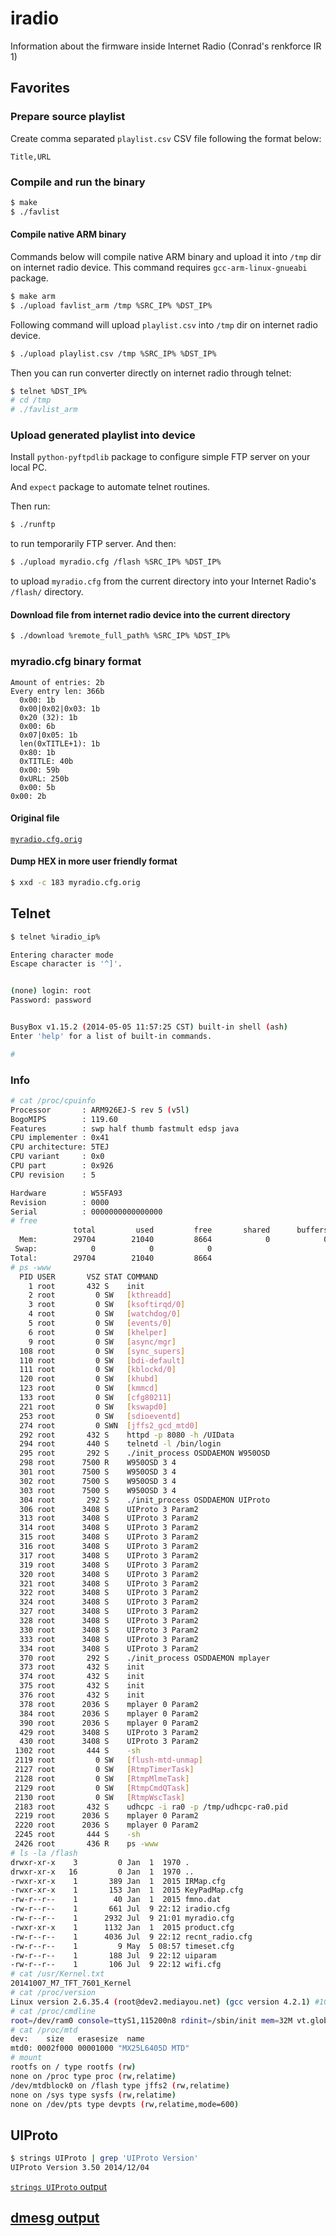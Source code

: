 # iradio
Information about the firmware inside Internet Radio (Conrad's renkforce IR 1)

## Favorites

### Prepare source playlist

Create comma separated `playlist.csv` CSV file following the format below:

```csv
Title,URL
```

### Compile and run the binary

```sh
$ make
$ ./favlist
```

#### Compile native ARM binary

Commands below will compile native ARM binary and upload it into `/tmp` dir on internet radio device. This command requires `gcc-arm-linux-gnueabi` package.

```sh
$ make arm
$ ./upload favlist_arm /tmp %SRC_IP% %DST_IP%
```

Following command will upload `playlist.csv` into `/tmp` dir on internet radio device.

```sh
$ ./upload playlist.csv /tmp %SRC_IP% %DST_IP%
```

Then you can run converter directly on internet radio through telnet:

```sh
$ telnet %DST_IP%
# cd /tmp
# ./favlist_arm
```

### Upload generated playlist into device

Install `python-pyftpdlib` package to configure simple FTP server on your local PC.

And `expect` package to automate telnet routines.

Then run:

```sh
$ ./runftp
```

to run temporarily FTP server. And then:

```sh
$ ./upload myradio.cfg /flash %SRC_IP% %DST_IP%
```

to upload `myradio.cfg` from the current directory into your Internet Radio's `/flash/` directory.

#### Download file from internet radio device into the current directory

```sh
$ ./download %remote_full_path% %SRC_IP% %DST_IP%
```

### myradio.cfg binary format

```
Amount of entries: 2b
Every entry len: 366b
  0x00: 1b
  0x00|0x02|0x03: 1b
  0x20 (32): 1b
  0x00: 6b
  0x07|0x05: 1b
  len(0xTITLE+1): 1b
  0x80: 1b
  0xTITLE: 40b
  0x00: 59b
  0xURL: 250b
  0x00: 5b
0x00: 2b
```

#### Original file

[`myradio.cfg.orig`](myradio.cfg.orig)

#### Dump HEX in more user friendly format

```sh
$ xxd -c 183 myradio.cfg.orig
```

## Telnet

```sh
$ telnet %iradio_ip%

Entering character mode
Escape character is '^]'.


(none) login: root
Password: password


BusyBox v1.15.2 (2014-05-05 11:57:25 CST) built-in shell (ash)
Enter 'help' for a list of built-in commands.

# 
```

### Info

```sh
# cat /proc/cpuinfo
Processor       : ARM926EJ-S rev 5 (v5l)
BogoMIPS        : 119.60
Features        : swp half thumb fastmult edsp java 
CPU implementer : 0x41
CPU architecture: 5TEJ
CPU variant     : 0x0
CPU part        : 0x926
CPU revision    : 5

Hardware        : W55FA93
Revision        : 0000
Serial          : 0000000000000000
# free
              total         used         free       shared      buffers
  Mem:        29704        21040         8664            0            0
 Swap:            0            0            0
Total:        29704        21040         8664
# ps -www
  PID USER       VSZ STAT COMMAND
    1 root       432 S    init       
    2 root         0 SW   [kthreadd]
    3 root         0 SW   [ksoftirqd/0]
    4 root         0 SW   [watchdog/0]
    5 root         0 SW   [events/0]
    6 root         0 SW   [khelper]
    9 root         0 SW   [async/mgr]
  108 root         0 SW   [sync_supers]
  110 root         0 SW   [bdi-default]
  111 root         0 SW   [kblockd/0]
  120 root         0 SW   [khubd]
  123 root         0 SW   [kmmcd]
  133 root         0 SW   [cfg80211]
  221 root         0 SW   [kswapd0]
  253 root         0 SW   [sdioeventd]
  274 root         0 SWN  [jffs2_gcd_mtd0]
  292 root       432 S    httpd -p 8080 -h /UIData 
  294 root       440 S    telnetd -l /bin/login 
  295 root       292 S    ./init_process OSDDAEMON W950OSD 
  298 root      7500 R    W950OSD 3 4 
  301 root      7500 S    W950OSD 3 4 
  302 root      7500 S    W950OSD 3 4 
  303 root      7500 S    W950OSD 3 4 
  304 root       292 S    ./init_process OSDDAEMON UIProto 
  306 root      3408 S    UIProto 3 Param2 
  313 root      3408 S    UIProto 3 Param2 
  314 root      3408 S    UIProto 3 Param2 
  315 root      3408 S    UIProto 3 Param2 
  316 root      3408 S    UIProto 3 Param2 
  317 root      3408 S    UIProto 3 Param2 
  319 root      3408 S    UIProto 3 Param2 
  320 root      3408 S    UIProto 3 Param2 
  321 root      3408 S    UIProto 3 Param2 
  322 root      3408 S    UIProto 3 Param2 
  324 root      3408 S    UIProto 3 Param2 
  327 root      3408 S    UIProto 3 Param2 
  328 root      3408 S    UIProto 3 Param2 
  330 root      3408 S    UIProto 3 Param2 
  333 root      3408 S    UIProto 3 Param2 
  334 root      3408 S    UIProto 3 Param2 
  370 root       292 S    ./init_process OSDDAEMON mplayer 
  373 root       432 S    init       
  374 root       432 S    init       
  375 root       432 S    init       
  376 root       432 S    init       
  378 root      2036 S    mplayer 0 Param2 
  384 root      2036 S    mplayer 0 Param2 
  390 root      2036 S    mplayer 0 Param2 
  429 root      3408 S    UIProto 3 Param2 
  430 root      3408 S    UIProto 3 Param2 
 1302 root       444 S    -sh 
 2119 root         0 SW   [flush-mtd-unmap]
 2127 root         0 SW   [RtmpTimerTask]
 2128 root         0 SW   [RtmpMlmeTask]
 2129 root         0 SW   [RtmpCmdQTask]
 2130 root         0 SW   [RtmpWscTask]
 2183 root       432 S    udhcpc -i ra0 -p /tmp/udhcpc-ra0.pid 
 2219 root      2036 S    mplayer 0 Param2 
 2220 root      2036 S    mplayer 0 Param2 
 2245 root       444 S    -sh 
 2426 root       436 R    ps -www 
# ls -la /flash
drwxr-xr-x    3         0 Jan  1  1970 .
drwxr-xr-x   16         0 Jan  1  1970 ..
-rwxr-xr-x    1       389 Jan  1  2015 IRMap.cfg
-rwxr-xr-x    1       153 Jan  1  2015 KeyPadMap.cfg
-rw-r--r--    1        40 Jan  1  2015 fmno.dat
-rw-r--r--    1       661 Jul  9 22:12 iradio.cfg
-rw-r--r--    1      2932 Jul  9 21:01 myradio.cfg
-rwxr-xr-x    1      1132 Jan  1  2015 product.cfg
-rw-r--r--    1      4036 Jul  9 22:12 recnt_radio.cfg
-rw-r--r--    1         9 May  5 08:57 timeset.cfg
-rw-r--r--    1       188 Jul  9 22:12 uiparam
-rw-r--r--    1       106 Jul  9 22:12 wifi.cfg
# cat /usr/Kernel.txt 
20141007_M7_TFT_7601_Kernel
# cat /proc/version
Linux version 2.6.35.4 (root@dev2.mediayou.net) (gcc version 4.2.1) #1021 PREEMPT Fri Dec 5 16:40:02 CST 2014
# cat /proc/cmdline 
root=/dev/ram0 console=ttyS1,115200n8 rdinit=/sbin/init mem=32M vt.global_cursor_default=0 clocksource=jiffies
# cat /proc/mtd
dev:    size   erasesize  name
mtd0: 0002f000 00001000 "MX25L6405D MTD"
# mount
rootfs on / type rootfs (rw)
none on /proc type proc (rw,relatime)
/dev/mtdblock0 on /flash type jffs2 (rw,relatime)
none on /sys type sysfs (rw,relatime)
none on /dev/pts type devpts (rw,relatime,mode=600)
```

## UIProto

```sh
$ strings UIProto | grep 'UIProto Version'
UIProto Version 3.50 2014/12/04
```

[`strings UIProto` output](UIProto_strings.md)

## [dmesg output](dmesg.md)
